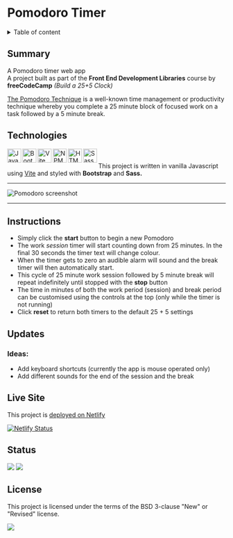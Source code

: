 # Pomodoro Timer

<details>
<summary>Table of content</summary>
  
## Table of Content
- [Summary](#summary)
- [Technologies](#technologies)
- [Instructions](#instructions)
- [Updates](#updates)
- [Live Site](#live-site)  
- [Status](#status)
- [License](#license)

</details>

## Summary

A Pomodoro timer web app<br>
A project built as part of the **Front End Development Libraries** course by **freeCodeCamp** _(Build a 25+5 Clock)_<br>

[The Pomodoro Technique](https://en.wikipedia.org/wiki/Pomodoro_Technique) is a well-known time management or productivity technique whereby you complete a 25 minute block of focused work on a task followed by a 5 minute break.

## Technologies

[
<img align="left" height="32" width="32" alt="Javascript" src="https://cdn.jsdelivr.net/npm/simple-icons@v11/icons/javascript.svg" />
<img align="left" height="32" width="32" alt="Bootstrap" src="https://cdn.jsdelivr.net/npm/simple-icons@v11/icons/bootstrap.svg" />
<img align="left" height="32" width="32" alt="Vite" src="https://cdn.jsdelivr.net/npm/simple-icons@v11/icons/vite.svg" />
<img align="left" height="32" width="32" alt="NPM" src="https://cdn.jsdelivr.net/npm/simple-icons@v11/icons/npm.svg" />
<img align="left" height="32" width="32" alt="HTML5" src="https://cdn.jsdelivr.net/npm/simple-icons@v11/icons/html5.svg" />
<img align="left" height="32" width="32" alt="Sass" src="https://cdn.jsdelivr.net/npm/simple-icons@v11/icons/sass.svg" />
](https://github.com/MakeItBack/Learning-Tracker)<br>

This project is written in vanilla Javascript using [Vite](https://vitejs.dev/) and styled with **Bootstrap** and **Sass.**

---

![Pomodoro screenshot](src/public/images/pomodoro.gif)

---

## Instructions

- Simply click the **start** button to begin a new Pomodoro
- The work _session_ timer will start counting down from 25 minutes. In the final 30 seconds the timer text will change colour.
- When the timer gets to zero an audible alarm will sound and the break timer will then automatically start. 
- This cycle of 25 minute work session followed by 5 minute break will repeat indefinitely until stopped with the **stop** button
- The time in minutes of both the work period (session) and break period can be customised using the controls at the top (only while the timer is not running)
- Click **reset** to return both timers to the default 25 + 5 settings
  
## Updates

### Ideas:
- Add keyboard shortcuts (currently the app is mouse operated only)
- Add different sounds for the end of the session and the break

## Live Site

This project is [deployed on Netlify](https://pomotimo.netlify.app/)

[![Netlify Status](https://api.netlify.com/api/v1/badges/46715e5c-545a-4d03-a77e-ca66baf551fe/deploy-status)](https://app.netlify.com/sites/pomotimo/deploys)

## Status

<a href="https://GitHub.com/MakeItBack/Markdown-Previewer/graphs/commit-activity"><img src="https://img.shields.io/badge/Maintained%3F-yes-green.svg"></a>
<a href="https://GitHub.com/MakeItBack/Markdown-Previewer/commit"><img src="https://img.shields.io/github/last-commit/MakeItBack/twenty-five-five-clock"></a>

## License

This project is licensed under the terms of the BSD 3-clause "New" or "Revised" license.

<a href="https://opensource.org/licenses"><img src="https://img.shields.io/github/license/MakeItBack/twenty-five-five-clock?color=dodgerblue"></a><br>


